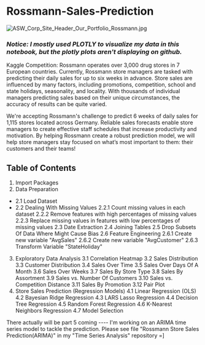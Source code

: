 # Rossmann-Sales-Prediction
![ASW_Corp_Site_Header_Our_Portfolio_Rossmann.jpg](https://user-images.githubusercontent.com/32555702/37235455-ada03b6a-23b3-11e8-9a53-0df7a4b704bc.jpg)
### *Notice: I mostly used PLOTLY to visualize my data in this notebook, but the plotly plots aren't displaying on github.*

Kaggle Competition:
Rossmann operates over 3,000 drug stores in 7 European countries. Currently, Rossmann store managers are tasked with predicting their daily sales for up to six weeks in advance. Store sales are influenced by many factors, including promotions, competition, school and state holidays, seasonality, and locality. With thousands of individual managers predicting sales based on their unique circumstances, the accuracy of results can be quite varied.

We're accepting Rossmann's challenge to predict 6 weeks of daily sales for 1,115 stores located across Germany. Reliable sales forecasts enable store managers to create effective staff schedules that increase productivity and motivation. By helping Rossmann create a robust prediction model, we will help store managers stay focused on what’s most important to them: their customers and their teams!

## Table of Contents
1. Import Packages
2. Data Preparation
  - 2.1 Load Dataset
  - 2.2 Dealing With Missing Values
     2.2.1 Count missing values in each dataset
     2.2.2 Remove features with high percentages of missing values
     2.2.3 Replace missing values in features with low percentages of missing values
  2.3 Date Extraction
  2.4 Joining Tables
  2.5 Drop Subsets Of Data Where Might Cause Bias
  2.6 Feature Engineering
  2.6.1 Create new variable "AvgSales"
  2.6.2 Create new variable "AvgCustomer"
  2.6.3 Transform Variable "StateHoliday"
3. Exploratory Data Analysis
  3.1 Correlation Heatmap
  3.2 Sales Distribution
  3.3 Customer Distribution
  3.4 Sales Over Time
  3.5 Sales Over Days Of A Month
  3.6 Sales Over Weeks
  3.7 Sales By Store Type
  3.8 Sales By Assortment
  3.9 Sales vs. Number Of Customers
  3.10 Sales vs. Competition Distance
  3.11 Sales By Promotion
  3.12 Pair Plot
4. Store Sales Prediction (Regression Models)
  4.1 Linear Regression (OLS)
  4.2 Bayesian Ridge Regression
  4.3 LARS Lasso Regression
  4.4 Decision Tree Regression
  4.5 Random Forest Regression
  4.6 K-Nearest Neighbors Regression
  4.7 Model Selection
  
There actually will be part 5 coming ----
I'm working on an ARIMA time series model to tackle the prediction. 
Please see file "Rossmann Store Sales Prediction(ARIMA)" in my "Time Series Analysis" repository =]
